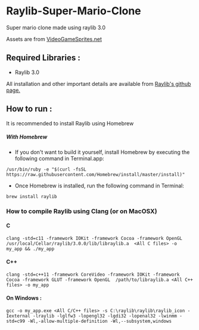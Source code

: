 # Raylib-Super-Mario-Clone
Super mario clone made using raylib 3.0

Assets are from [VideoGameSprites.net](http://www.videogamesprites.net/SuperMarioBros1/)


## Required Libraries :
- Raylib 3.0

All installation and other important details are available from [Raylib's github page.](https://github.com/raysan5/raylib)

## How to run :

It is recommended to install Raylib using Homebrew

##### With Homebrew

- If you don't want to build it yourself, install Homebrew by executing the following command in Terminal.app:  
```
/usr/bin/ruby -e "$(curl -fsSL https://raw.githubusercontent.com/Homebrew/install/master/install)"
```
- Once Homebrew is installed, run the following command in Terminal:
```
brew install raylib
```

### How to compile Raylib using Clang (or on MacOSX)

#### C
 ```
 clang -std=c11 -framework IOKit -framework Cocoa -framework OpenGL /usr/local/Cellar/raylib/3.0.0/lib/libraylib.a  <All C files> -o my_app && ./my_app
 ```

#### C++
```
clang -std=c++11 -framework CoreVideo -framework IOKit -framework Cocoa -framework GLUT -framework OpenGL  /path/to/libraylib.a <All C++ files> -o my_app
```

#### On Windows :
```
gcc -o my_app.exe <All C/C++ files> -s C:\raylib\raylib\raylib_icon -Iexternal -lraylib -lglfw3 -lopengl32 -lgdi32 -lopenal32 -lwinmm -std=c99 -Wl,-allow-multiple-definition -Wl,--subsystem,windows
```
